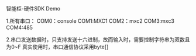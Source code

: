 智能柜-硬件SDK Demo


1.所有串口：
 ﻿COM0：console
  COM1:MXC1
  COM2：mxc2
  COM3:mxc3
  COM4:485
  
2.串口发送数据时，只支持发送十六进制，故而输入时，需要控制字符串为双数且为0~F
  真实使用时，串口通信协议采用byte[]